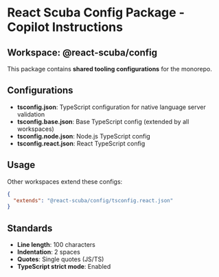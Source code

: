 # React Scuba Config Package - Copilot Instructions

## Workspace: @react-scuba/config

This package contains **shared tooling configurations** for the monorepo.

## Configurations
- **tsconfig.json**: TypeScript configuration for native language server validation
- **tsconfig.base.json**: Base TypeScript config (extended by all workspaces)
- **tsconfig.node.json**: Node.js TypeScript config
- **tsconfig.react.json**: React TypeScript config

## Usage
Other workspaces extend these configs:
```json
{
  "extends": "@react-scuba/config/tsconfig.react.json"
}
```

## Standards
- **Line length**: 100 characters
- **Indentation**: 2 spaces
- **Quotes**: Single quotes (JS/TS)
- **TypeScript strict mode**: Enabled
